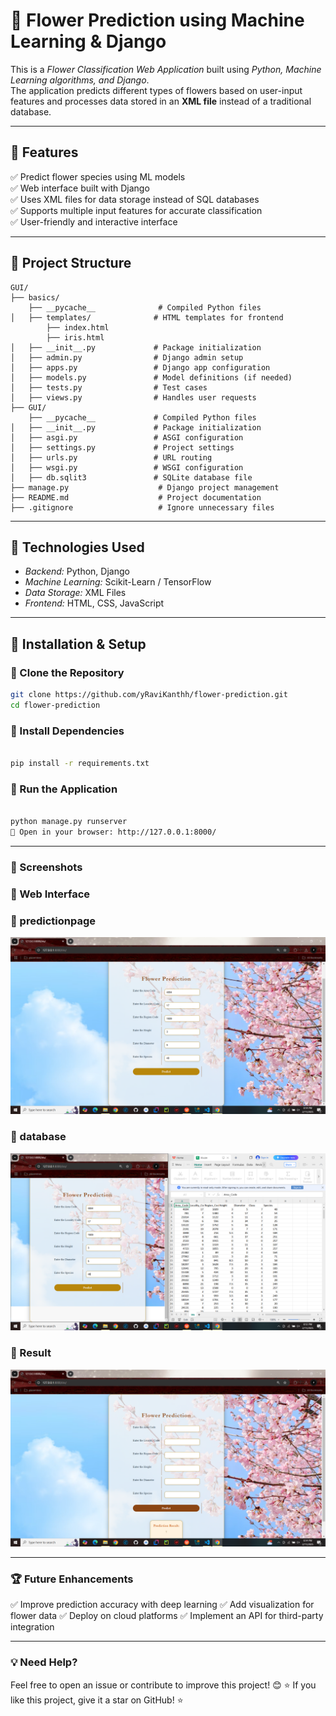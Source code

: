 # 🌸 Flower Prediction using Machine Learning & Django  

This is a *Flower Classification Web Application* built using *Python, Machine Learning algorithms, and Django*.  
The application predicts different types of flowers based on user-input features and processes data stored in an **XML file** instead of a traditional database.

---

## 📌 Features  

✅ Predict flower species using ML models  
✅ Web interface built with Django  
✅ Uses XML files for data storage instead of SQL databases  
✅ Supports multiple input features for accurate classification  
✅ User-friendly and interactive interface  

---

## 📂 Project Structure  
```
GUI/
├── basics/
    ├── __pycache__              # Compiled Python files
│   ├── templates/              # HTML templates for frontend
        ├── index.html
        ├── iris.html
│   ├── __init__.py             # Package initialization
│   ├── admin.py                # Django admin setup
│   ├── apps.py                 # Django app configuration
│   ├── models.py               # Model definitions (if needed)
│   ├── tests.py                # Test cases
│   ├── views.py                # Handles user requests
├── GUI/
    ├── __pycache__             # Compiled Python files
│   ├── __init__.py             # Package initialization
│   ├── asgi.py                 # ASGI configuration
│   ├── settings.py             # Project settings
│   ├── urls.py                 # URL routing
│   ├── wsgi.py                 # WSGI configuration
│   ├── db.sqlit3               # SQLite database file
├── manage.py                    # Django project management
├── README.md                    # Project documentation
├── .gitignore                   # Ignore unnecessary files
```
---

## 🎯 Technologies Used  

- *Backend:* Python, Django  
- *Machine Learning:* Scikit-Learn / TensorFlow  
- *Data Storage:* XML Files  
- *Frontend:* HTML, CSS, JavaScript  

---

## 🔧 Installation & Setup  

### 🔹 Clone the Repository  
```bash
git clone https://github.com/yRaviKanthh/flower-prediction.git
cd flower-prediction
```
### 🔹 Install Dependencies
```bash

pip install -r requirements.txt
```

### 🔹 Run the Application
```bash

python manage.py runserver
🔗 Open in your browser: http://127.0.0.1:8000/
```
---

### 📸 Screenshots

### 🔹 Web Interface

### 🔹 predictionpage

![predictionpage](https://raw.githubusercontent.com/yRaviKanthh/flower-prediction/9064e0eeb8de93178055f80343c3adb61b524118/flower-prediction/GUI/screenshots/predictionpage.png)

### 🔹 database

![database](https://raw.githubusercontent.com/yRaviKanthh/flower-prediction/9064e0eeb8de93178055f80343c3adb61b524118/flower-prediction/GUI/screenshots/db.png)

### 🔹 Result

![Result](https://raw.githubusercontent.com/yRaviKanthh/flower-prediction/9064e0eeb8de93178055f80343c3adb61b524118/flower-prediction/GUI/screenshots/result.png)

---



### 🏆 Future Enhancements

✅ Improve prediction accuracy with deep learning
✅ Add visualization for flower data
✅ Deploy on cloud platforms
✅ Implement an API for third-party integration

---

### 💡 Need Help?
Feel free to open an issue or contribute to improve this project! 😊
⭐ If you like this project, give it a star on GitHub! ⭐







